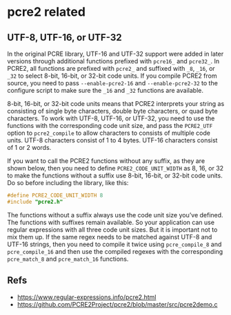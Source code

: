 # pcre2 related

## UTF-8, UTF-16, or UTF-32

In the original PCRE library, UTF-16 and UTF-32 support were added in later versions through additional functions prefixed with `pcre16_` and `pcre32_`. In PCRE2, all functions are prefixed with `pcre2_` and suffixed with `_8`, `_16`, or `_32` to select 8-bit, 16-bit, or 32-bit code units. If you compile PCRE2 from source, you need to pass `--enable-pcre2-16` and `--enable-pcre2-32` to the configure script to make sure the `_16` and `_32` functions are available.

8-bit, 16-bit, or 32-bit code units means that PCRE2 interprets your string as consisting of single byte characters, double byte characters, or quad byte characters. To work with UTF-8, UTF-16, or UTF-32, you need to use the functions with the corresponding code unit size, and pass the `PCRE2_UTF` option to `pcre2_compile` to allow characters to consists of multiple code units. UTF-8 characters consist of 1 to 4 bytes. UTF-16 characters consist of 1 or 2 words.

If you want to call the PCRE2 functions without any suffix, as they are shown below, then you need to define `PCRE2_CODE_UNIT_WIDTH` as 8, 16, or 32 to make the functions without a suffix use 8-bit, 16-bit, or 32-bit code units. Do so before including the library, like this:

```c
#define PCRE2_CODE_UNIT_WIDTH 8
#include "pcre2.h"
```

The functions without a suffix always use the code unit size you’ve defined. The functions with suffixes remain available. So your application can use regular expressions with all three code unit sizes. But it is important not to mix them up. If the same regex needs to be matched against UTF-8 and UTF-16 strings, then you need to compile it twice using `pcre_compile_8` and `pcre_compile_16` and then use the compiled regexes with the corresponding `pcre_match_8` and `pcre_match_16` functions.

## Refs

* <https://www.regular-expressions.info/pcre2.html>
* <https://github.com/PCRE2Project/pcre2/blob/master/src/pcre2demo.c>
